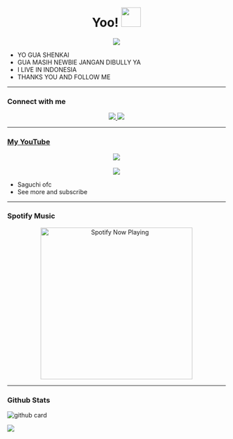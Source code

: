 <h1 align="center">Yoo! <img src="https://d.top4top.io/p_2107rjxo10.gif" style="border-radius:5;" width="45px" alt=""><br></h1>
<p align="center">
<a href="https://youtube.com/c/SaguchiOfc"><img align="center" height="auto" src="https://d.top4top.io/p_2107rjxo10.gif"/></a>

<p align="center">

- YO GUA SHENKAI
- GUA MASIH NEWBIE JANGAN DIBULLY YA
- I LIVE IN INDONESIA
- THANKS YOU AND FOLLOW ME


------

### Connect with me 
<p align="center">
  <a href="https://instagram.com/Gamma_amv"><img src="https://img.shields.io/badge/Instagram-E4405F?style=for-the-badge&logo=instagram&logoColor=white"/> 
  <a href="https://wa.me/6285717026352"><img src="https://img.shields.io/badge/WhatsApp-25D366?style=for-the-badge&logo=whatsapp&logoColor=white" /><br>

  
------

### My YouTube
<p align="center">
<a href="https://youtube.com/c/YuzzuKamiyaka"><img align="center" height="auto" src="link foto"/></a><br><br>
<a href="https://youtube.com/c/YuzzuKamiyaka"><img src="https://camo.githubusercontent.com/d56af0508b6719132b386c00da86b2cf234084af1e4e4888ebd4b0c5106433e3/68747470733a2f2f696d672e736869656c64732e696f2f62616467652f2d596f75747562652d7265643f7374796c653d666c61742d737175617265266c6f676f3d796f7574756265" />
</a>
<p align="center">

- Saguchi ofc
- See more and subscribe

------

### Spotify Music

<p align="center">
  <a href="https://open.spotify.com/track/4bNvS25ZVMCvLHEUV87mp4?si=yb1PaPVnRgiTYedy8r6i_g&utm_source=copy-link&context=spotify%3Aplaylist%3A37i9dQZF1EIVoBTSiHHsdx&dl_branch=1" target="_blank"><img src="https://now-playing-on-spotify.vercel.app/api/spotify" alt="Spotify Now Playing" width="350"/></a>
</p>

------
 
### Github Stats 

![github card](https://github-readme-stats.vercel.app/api?username=UsagiShnekai&show_icons=true&theme=radical)

![](https://github-profile-summary-cards.vercel.app/api/cards/profile-details?username=UsagiShenkai&theme=monokai)
